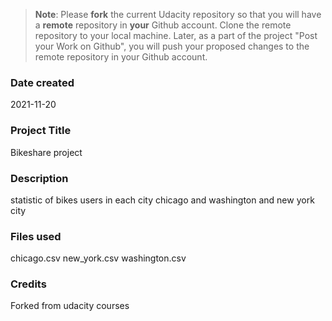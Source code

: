 >**Note**: Please **fork** the current Udacity repository so that you will have a **remote** repository in **your** Github account. Clone the remote repository to your local machine. Later, as a part of the project "Post your Work on Github", you will push your proposed changes to the remote repository in your Github account.

### Date created
2021-11-20

### Project Title
Bikeshare project

### Description
statistic of bikes users in each city chicago and washington and new york city

### Files used
chicago.csv 
new_york.csv
washington.csv

### Credits
Forked from udacity courses 

